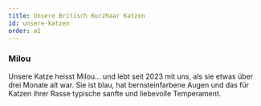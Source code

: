 ```yaml
---
title: Unsere Britisch Kurzhaar Katzen
id: unsere-katzen
order: a1
---
```


### Milou

Unsere Katze heisst Milou... und lebt seit 2023 mit uns, als sie etwas über drei Monate alt war. Sie ist blau, hat bernsteinfarbene Augen und das für Katzen ihrer Rasse typische sanfte und liebevolle Temperament.